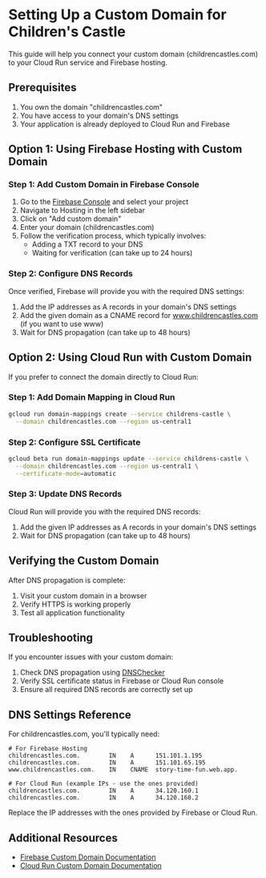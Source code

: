 # Setting Up a Custom Domain for Children's Castle

This guide will help you connect your custom domain (childrencastles.com) to your Cloud Run service and Firebase hosting.

## Prerequisites

1. You own the domain "childrencastles.com"
2. You have access to your domain's DNS settings
3. Your application is already deployed to Cloud Run and Firebase

## Option 1: Using Firebase Hosting with Custom Domain

### Step 1: Add Custom Domain in Firebase Console

1. Go to the [Firebase Console](https://console.firebase.google.com/) and select your project
2. Navigate to Hosting in the left sidebar
3. Click on "Add custom domain"
4. Enter your domain (childrencastles.com)
5. Follow the verification process, which typically involves:
   - Adding a TXT record to your DNS
   - Waiting for verification (can take up to 24 hours)

### Step 2: Configure DNS Records

Once verified, Firebase will provide you with the required DNS settings:

1. Add the IP addresses as A records in your domain's DNS settings
2. Add the given domain as a CNAME record for www.childrencastles.com (if you want to use www)
3. Wait for DNS propagation (can take up to 48 hours)

## Option 2: Using Cloud Run with Custom Domain

If you prefer to connect the domain directly to Cloud Run:

### Step 1: Add Domain Mapping in Cloud Run

```bash
gcloud run domain-mappings create --service childrens-castle \
  --domain childrencastles.com --region us-central1
```

### Step 2: Configure SSL Certificate

```bash
gcloud beta run domain-mappings update --service childrens-castle \
  --domain childrencastles.com --region us-central1 \
  --certificate-mode=automatic
```

### Step 3: Update DNS Records

Cloud Run will provide you with the required DNS records:

1. Add the given IP addresses as A records in your domain's DNS settings
2. Wait for DNS propagation (can take up to 48 hours)

## Verifying the Custom Domain

After DNS propagation is complete:

1. Visit your custom domain in a browser
2. Verify HTTPS is working properly
3. Test all application functionality

## Troubleshooting

If you encounter issues with your custom domain:

1. Check DNS propagation using [DNSChecker](https://dnschecker.org/)
2. Verify SSL certificate status in Firebase or Cloud Run console
3. Ensure all required DNS records are correctly set up

## DNS Settings Reference

For childrencastles.com, you'll typically need:

```
# For Firebase Hosting
childrencastles.com.        IN    A      151.101.1.195
childrencastles.com.        IN    A      151.101.65.195
www.childrencastles.com.    IN    CNAME  story-time-fun.web.app.

# For Cloud Run (example IPs - use the ones provided)
childrencastles.com.        IN    A      34.120.160.1
childrencastles.com.        IN    A      34.120.160.2
```

Replace the IP addresses with the ones provided by Firebase or Cloud Run.

## Additional Resources

- [Firebase Custom Domain Documentation](https://firebase.google.com/docs/hosting/custom-domain)
- [Cloud Run Custom Domain Documentation](https://cloud.google.com/run/docs/mapping-custom-domains)